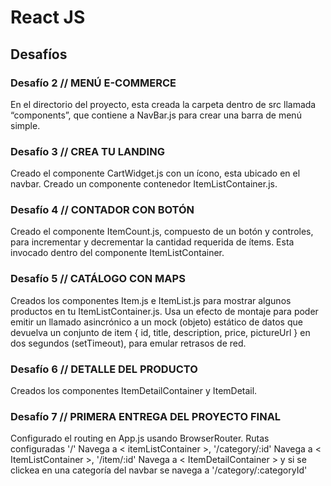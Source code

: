 # React JS


##  Desafíos 

### Desafío 2 // MENÚ E-COMMERCE

 En el directorio del proyecto, esta creada la carpeta dentro de src llamada “components”, que contiene a NavBar.js para crear una barra de menú simple.

 ### Desafío 3 // CREA TU LANDING

Creado el componente CartWidget.js con un ícono, esta ubicado en el navbar.
Creado un componente contenedor ItemListContainer.js.

### Desafío 4 // CONTADOR CON BOTÓN

Creado el componente ItemCount.js, compuesto de un botón y controles, para incrementar y decrementar la cantidad requerida de ítems.
Esta invocado dentro del componente ItemListContainer.

### Desafío 5 // CATÁLOGO CON MAPS

Creados los componentes Item.js e ItemList.js para mostrar algunos productos en tu ItemListContainer.js.
Usa un efecto de montaje para poder emitir un llamado asincrónico a un mock (objeto) estático de datos que devuelva un conjunto de item { id, title, description, price, pictureUrl } en dos segundos (setTimeout), para emular retrasos de red.

### Desafío 6 // DETALLE DEL PRODUCTO

Creados los componentes ItemDetailContainer y ItemDetail.

### Desafío 7 // PRIMERA ENTREGA DEL PROYECTO FINAL 

Configurado el routing en App.js usando BrowserRouter.
Rutas configuradas '/' Navega a < itemListContainer >, '/category/:id' Navega a < ItemListContainer >, '/item/:id' Navega a < ItemDetailContainer > y si se clickea en una categoría del navbar se navega a '/category/:categoryId'
